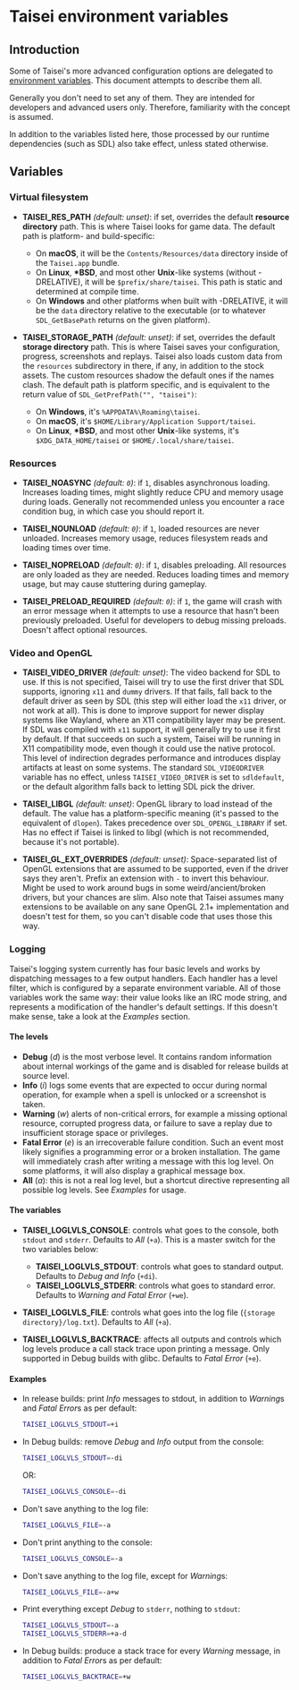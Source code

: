 
# Taisei environment variables

## Introduction

Some of Taisei's more advanced configuration options are delegated to [environment variables](https://en.wikipedia.org/wiki/Environment_variable). This document attempts to describe them all.

Generally you don't need to set any of them. They are intended for developers and advanced users only. Therefore, familiarity with the concept is assumed.

In addition to the variables listed here, those processed by our runtime dependencies (such as SDL) also take effect, unless stated otherwise.

## Variables

### Virtual filesystem

* **TAISEI_RES_PATH** *(default: unset)*: if set, overrides the default **resource directory** path. This is where Taisei looks for game data. The default path is platform- and build-specific:
    * On **macOS**, it will be the `Contents/Resources/data` directory inside of the `Taisei.app` bundle.
    * On **Linux**, **\*BSD**, and most other **Unix**-like systems (without -DRELATIVE), it will be `$prefix/share/taisei`. This path is static and determined at compile time.
    * On **Windows** and other platforms when built with -DRELATIVE, it will be the `data` directory relative to the executable (or to whatever `SDL_GetBasePath` returns on the given platform).


* **TAISEI_STORAGE_PATH** *(default: unset)*: if set, overrides the default **storage directory** path. This is where Taisei saves your configuration, progress, screenshots and replays. Taisei also loads custom data from the `resources` subdirectory in there, if any, in addition to the stock assets. The custom resources shadow the default ones if the names clash. The default path is platform specific, and is equivalent to the return value of `SDL_GetPrefPath("", "taisei")`:
    * On **Windows**, it's `%APPDATA%\Roaming\taisei`.
    * On **macOS**, it's `$HOME/Library/Application Support/taisei`.
    * On **Linux**, **\*BSD**, and most other **Unix**-like systems, it's `$XDG_DATA_HOME/taisei` or `$HOME/.local/share/taisei`.

### Resources

* **TAISEI_NOASYNC** *(default: `0`)*: if `1`, disables asynchronous loading. Increases loading times, might slightly reduce CPU and memory usage during loads. Generally not recommended unless you encounter a race condition bug, in which case you should report it.

* **TAISEI_NOUNLOAD** *(default: `0`)*: if `1`, loaded resources are never unloaded. Increases memory usage, reduces filesystem reads and loading times over time.

* **TAISEI_NOPRELOAD** *(default: `0`)*: if `1`, disables preloading. All resources are only loaded as they are needed. Reduces loading times and memory usage, but may cause stuttering during gameplay.

* **TAISEI_PRELOAD_REQUIRED** *(default: `0`)*: if `1`, the game will crash with an error message when it attempts to use a resource that hasn't been previously preloaded. Useful for developers to debug missing preloads. Doesn't affect optional resources.

### Video and OpenGL

* **TAISEI_VIDEO_DRIVER** *(default: unset)*: The video backend for SDL to use. If this is not specified, Taisei will try to use the first driver that SDL supports, ignoring `x11` and `dummy` drivers. If that fails, fall back to the default driver as seen by SDL (this step will either load the `x11` driver, or not work at all). This is done to improve support for newer display systems like Wayland, where an X11 compatibility layer may be present. If SDL was compiled with `x11` support, it will generally try to use it first by default. If that succeeds on such a system, Taisei will be running in X11 compatibility mode, even though it could use the native protocol. This level of indirection degrades performance and introduces display artifacts at least on some systems. The standard `SDL_VIDEODRIVER` variable has no effect, unless `TAISEI_VIDEO_DRIVER` is set to `sdldefault`, or the default algorithm falls back to letting SDL pick the driver.

* **TAISEI_LIBGL** *(default: unset)*: OpenGL library to load instead of the default. The value has a platform-specific meaning (it's passed to the equivalent of `dlopen`). Takes precedence over `SDL_OPENGL_LIBRARY` if set. Has no effect if Taisei is linked to libgl (which is not recommended, because it's not portable).

* **TAISEI_GL_EXT_OVERRIDES** *(default: unset)*: Space-separated list of OpenGL extensions that are assumed to be supported, even if the driver says they aren't. Prefix an extension with `-` to invert this behaviour. Might be used to work around bugs in some weird/ancient/broken drivers, but your chances are slim. Also note that Taisei assumes many extensions to be available on any sane OpenGL 2.1+ implementation and doesn't test for them, so you can't disable code that uses those this way.

### Logging

Taisei's logging system currently has four basic levels and works by dispatching messages to a few output handlers. Each handler has a level filter, which is configured by a separate environment variable. All of those variables work the same way: their value looks like an IRC mode string, and represents a modification of the handler's default settings. If this doesn't make sense, take a look at the *Examples* section.

#### The levels

* **Debug** (*d*) is the most verbose level. It contains random information about internal workings of the game and is disabled for release builds at source level.
* **Info** (*i*) logs some events that are expected to occur during normal operation, for example when a spell is unlocked or a screenshot is taken.
* **Warning** (*w*) alerts of non-critical errors, for example a missing optional resource, corrupted progress data, or failure to save a replay due to insufficient storage space or privileges.
* **Fatal Error** (*e*) is an irrecoverable failure condition. Such an event most likely signifies a programming error or a broken installation. The game will immediately crash after writing a message with this log level. On some platforms, it will also display a graphical message box.
* **All** (*a*): this is not a real log level, but a shortcut directive representing all possible log levels. See *Examples* for usage.

#### The variables

* **TAISEI_LOGLVLS_CONSOLE**: controls what goes to the console, both `stdout` and `stderr`. Defaults to *All* (`+a`). This is a master switch for the two variables below:
    * **TAISEI_LOGLVLS_STDOUT**: controls what goes to standard output. Defaults to *Debug and Info* (`+di`).
    * **TAISEI_LOGLVLS_STDERR**: controls what goes to standard error. Defaults to *Warning and Fatal Error* (`+we`).


* **TAISEI_LOGLVLS_FILE**: controls what goes into the log file (`{storage directory}/log.txt`). Defaults to *All* (`+a`).

* **TAISEI_LOGLVLS_BACKTRACE**: affects all outputs and controls which log levels produce a call stack trace upon printing a message. Only supported in Debug builds with glibc. Defaults to *Fatal Error* (`+e`).

#### Examples

* In release builds: print *Info* messages to stdout, in addition to *Warning*s and *Fatal Error*s as per default:
    ```sh
    TAISEI_LOGLVLS_STDOUT=+i
    ```

* In Debug builds: remove *Debug* and *Info* output from the console:
    ```sh
    TAISEI_LOGLVLS_STDOUT=-di
    ```
    OR:
    ```sh
    TAISEI_LOGLVLS_CONSOLE=-di
    ```

* Don't save anything to the log file:
    ```sh
    TAISEI_LOGLVLS_FILE=-a
    ```

* Don't print anything to the console:
    ```sh
    TAISEI_LOGLVLS_CONSOLE=-a
    ```

* Don't save anything to the log file, except for *Warning*s:
    ```sh
    TAISEI_LOGLVLS_FILE=-a+w
    ```

* Print everything except *Debug* to `stderr`, nothing to `stdout`:
    ```sh
    TAISEI_LOGLVLS_STDOUT=-a
    TAISEI_LOGLVLS_STDERR=+a-d
    ```

* In Debug builds: produce a stack trace for every *Warning* message, in addition to *Fatal Error*s as per default:
    ```sh
    TAISEI_LOGLVLS_BACKTRACE=+w
    ```
